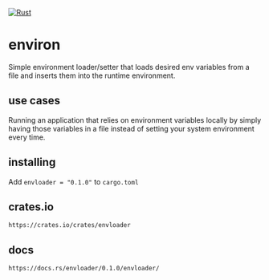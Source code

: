 
[![Rust](https://github.com/aramnhammer/environ/actions/workflows/rust.yml/badge.svg?branch=main)](https://github.com/aramnhammer/environ/actions/workflows/rust.yml)

# environ
Simple environment loader/setter that loads desired env variables from a file and inserts them into the runtime environment.

## use cases
Running an application that relies on environment variables locally by simply having those variables in a file instead of setting your system environment every time.

## installing
Add `envloader = "0.1.0"` to `cargo.toml`

## crates.io
`https://crates.io/crates/envloader`

## docs
`https://docs.rs/envloader/0.1.0/envloader/`
